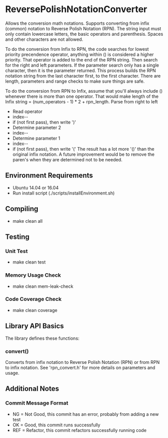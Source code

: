 # ReversePolishNotationConverter
Allows the conversion math notations. 
Supports converting from infix (common) notation to Reverse Polish Notation (RPN).
The string input must only contain lowercase letters, the basic operators and parenthesis. Spaces and other characters are not allowed.

To do the conversion from Infix to RPN, the code searches for lowest priority precendence operator, anything within () is considered a higher priority.
That operator is added to the end of the RPN string.
Then search for the right and left parameters.
If the parameter search only has a single character, then it is the parameter returned.
This process builds the RPN notation string from the last character first, to the first character.
There are length, parameters and range checks to make sure things are safe.

To do the conversion from RPN to Infix, assume that you'll always include () whenever there is more than one operator.
That would make length of the Infix string = (num_operators - 1) * 2 + rpn_length.
Parse from right to left
*	Read operator
*	index--
*	if (not first pass), then write ')'
*	Determine parameter 2
*	index--
*	Determine parameter 1
*	index--
*	if (not first pass), then write '('
The result has a lot more '()' than the original infix notation. A future improvement would be to remove the paren's when they are determined not to be needed.


## Environment Requirements
*	Ubuntu 14.04 or 16.04
*	Run install script (./scripts/installEnvironment.sh)

## Compiling
*	make clean all

## Testing
### Unit Test
*	make clean test

### Memory Usage Check
*	make clean mem-leak-check

### Code Coverage Check
*	make clean coverage

## Library API Basics
The library defines these functions:
### convert()
Converts from infix notation to Reverse Polish Notation (RPN) or from RPN to infix notation.
See 'rpn_convert.h' for more details on parameters and usage.

## Additional Notes
###	Commit Message Format
*	NG = Not Good, this commit has an error, probably from adding a new test
*	OK = Good, this commit runs successfully
*	REF = Refactor, this commit refactors successfully running code
